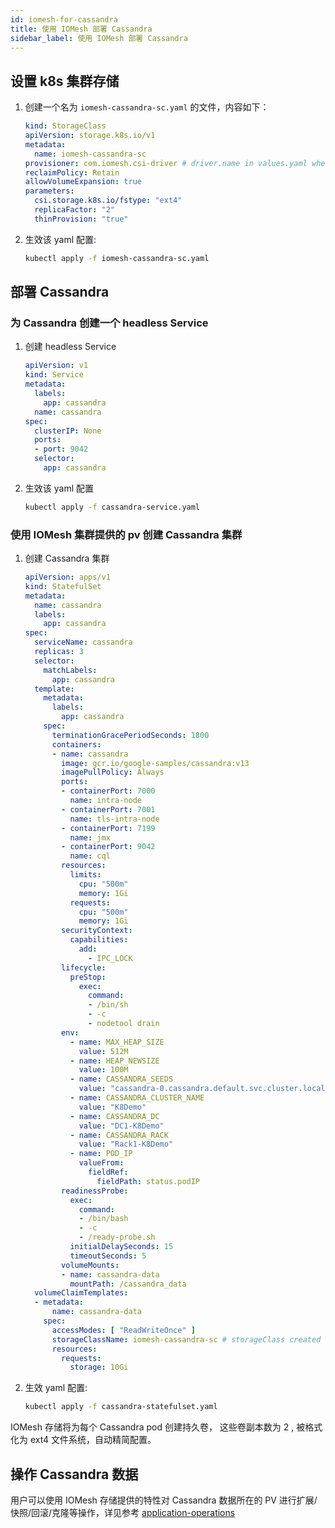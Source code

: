```yaml
---
id: iomesh-for-cassandra
title: 使用 IOMesh 部署 Cassandra
sidebar_label: 使用 IOMesh 部署 Cassandra 
---
```


## 设置 k8s 集群存储

1. 创建一个名为 `iomesh-cassandra-sc.yaml` 的文件，内容如下：

    ```yaml
    kind: StorageClass
    apiVersion: storage.k8s.io/v1
    metadata:
      name: iomesh-cassandra-sc
    provisioner: com.iomesh.csi-driver # driver.name in values.yaml when install IOMesh cluster
    reclaimPolicy: Retain
    allowVolumeExpansion: true
    parameters:
      csi.storage.k8s.io/fstype: "ext4"
      replicaFactor: "2"
      thinProvision: "true"
    ```

2. 生效该 yaml 配置:

    ```bash
    kubectl apply -f iomesh-cassandra-sc.yaml
    ```

## 部署 Cassandra

### 为 Cassandra 创建一个 headless Service

1. 创建 headless Service

    ```yaml
    apiVersion: v1
    kind: Service
    metadata:
      labels:
        app: cassandra
      name: cassandra
    spec:
      clusterIP: None
      ports:
      - port: 9042
      selector:
        app: cassandra
    ```

2. 生效该 yaml 配置

    ```bash
    kubectl apply -f cassandra-service.yaml
    ```

### 使用 IOMesh 集群提供的 pv 创建 Cassandra 集群

1. 创建 Cassandra 集群

    ```yaml
    apiVersion: apps/v1
    kind: StatefulSet
    metadata:
      name: cassandra
      labels:
        app: cassandra
    spec:
      serviceName: cassandra
      replicas: 3
      selector:
        matchLabels:
          app: cassandra
      template:
        metadata:
          labels:
            app: cassandra
        spec:
          terminationGracePeriodSeconds: 1800
          containers:
          - name: cassandra
            image: gcr.io/google-samples/cassandra:v13
            imagePullPolicy: Always
            ports:
            - containerPort: 7000
              name: intra-node
            - containerPort: 7001
              name: tls-intra-node
            - containerPort: 7199
              name: jmx
            - containerPort: 9042
              name: cql
            resources:
              limits:
                cpu: "500m"
                memory: 1Gi
              requests:
                cpu: "500m"
                memory: 1Gi
            securityContext:
              capabilities:
                add:
                  - IPC_LOCK
            lifecycle:
              preStop:
                exec:
                  command:
                  - /bin/sh
                  - -c
                  - nodetool drain
            env:
              - name: MAX_HEAP_SIZE
                value: 512M
              - name: HEAP_NEWSIZE
                value: 100M
              - name: CASSANDRA_SEEDS
                value: "cassandra-0.cassandra.default.svc.cluster.local"
              - name: CASSANDRA_CLUSTER_NAME
                value: "K8Demo"
              - name: CASSANDRA_DC
                value: "DC1-K8Demo"
              - name: CASSANDRA_RACK
                value: "Rack1-K8Demo"
              - name: POD_IP
                valueFrom:
                  fieldRef:
                    fieldPath: status.podIP
            readinessProbe:
              exec:
                command:
                - /bin/bash
                - -c
                - /ready-probe.sh
              initialDelaySeconds: 15
              timeoutSeconds: 5
            volumeMounts:
            - name: cassandra-data
              mountPath: /cassandra_data
      volumeClaimTemplates:
      - metadata:
          name: cassandra-data
        spec:
          accessModes: [ "ReadWriteOnce" ]
          storageClassName: iomesh-cassandra-sc # storageClass created above
          resources:
            requests:
              storage: 10Gi
    ```

2. 生效 yaml 配置:

    ```bash
    kubectl apply -f cassandra-statefulset.yaml
    ```

IOMesh 存储将为每个 Cassandra pod 创建持久卷， 这些卷副本数为 2 , 被格式化为 ext4 文件系统，自动精简配置。

## 操作 Cassandra 数据
用户可以使用 IOMesh 存储提供的特性对 Cassandra 数据所在的 PV 进行扩展/快照/回滚/克隆等操作，详见参考 [application-operations](https://docs.iomesh.com/volume-operations/snapshot-restore-and-clone)

